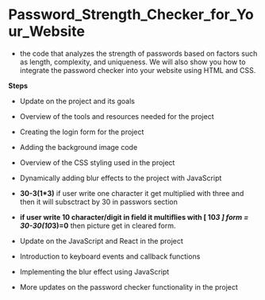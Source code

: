 # Password_Strength_Checker_for_Your_Website

* the code that analyzes the strength of passwords based on factors such as length, complexity, and uniqueness. We will also show you how to integrate the password checker into your website using HTML and CSS.

**Steps**
* Update on the project and its goals
* Overview of the tools and resources needed for the project
* Creating the login form for the project
* Adding the background image code
* Overview of the CSS styling used in the project
* Dynamically adding blur effects to the project with JavaScript
* **30-3(1*3)** if user write one character it get multiplied with three and then it will subsctract by 30 in passwors section
* **if user write 10 character/digit in field it multiflies with [ 10*3 ] form = 30-30(10*3)=0** then picture get in cleared form.

* Update on the JavaScript and React in the project
* Introduction to keyboard events and callback functions
* Implementing the blur effect using JavaScript
* More updates on the password checker functionality in the project


